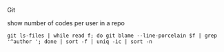 Git

show number of codes per user in a repo

    git ls-files | while read f; do git blame --line-porcelain $f | grep '^author '; done | sort -f | uniq -ic | sort -n
